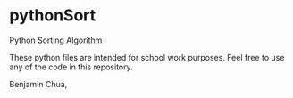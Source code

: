 # pythonSort
Python Sorting Algorithm

These python files are intended for school work purposes. Feel free to use any of the code in this repository.

Benjamin Chua, 
